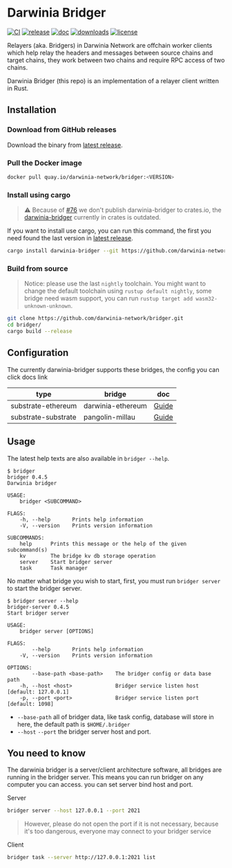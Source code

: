 # Darwinia Bridger

[![CI](https://github.com/darwinia-network/bridger/workflows/CI/badge.svg)](https://github.com/darwinia-network/bridger/actions)
[![release](https://img.shields.io/github/v/release/darwinia-network/bridger)](https://github.com/darwinia-network/bridger/releases/latest)
[![doc](https://img.shields.io/badge/current-docs-brightgreen.svg)](https://github.com/darwinia-network/bridger/)
[![downloads](https://img.shields.io/crates/d/darwinia-bridger.svg)](https://github.com/darwinia-network/bridger/releases/)
[![license](https://img.shields.io/github/license/darwinia-network/bridger)](https://choosealicense.com/licenses/gpl/)

Relayers (aka. Bridgers) in Darwinia Network are offchain worker clients which help relay the headers and messages between source chains and target chains, they work between two chains and require RPC access of two chains.

Darwinia Bridger (this repo) is an implementation of a relayer client written in Rust.

## Installation

### Download from GitHub releases

Download the binary from [latest release](https://github.com/darwinia-network/bridger/releases/latest).

### Pull the Docker image

```bash
docker pull quay.io/darwinia-network/bridger:<VERSION>
```

### Install using cargo

> ⚠️ Because of [#76](https://github.com/darwinia-network/bridger/issues/76) we don't publish darwinia-bridger to crates.io, the [darwinia-bridger](https://crates.io/crates/darwinia-bridger) currently in crates is outdated.

If you want to install use cargo, you can run this command, the first you need found the last version in [latest release](https://github.com/darwinia-network/bridger/releases/latest).

```bash
cargo install darwinia-bridger --git https://github.com/darwinia-network/bridger --tag <VERSION>
```

### Build from source

> Notice: please use the last `nightly` toolchain. You might want to change the default toolchain using `rustup default nightly`, some bridge need wasm support, you can run `rustup target add wasm32-unknown-unknown`.

```bash
git clone https://github.com/darwinia-network/bridger.git
cd bridger/
cargo build --release
```

## Configuration

The currently darwinia-bridger supports these bridges, the config you can click docs link

| type                | bridge            | doc                                                  |
| ------------------- | ----------------- | ---------------------------------------------------- |
| substrate-ethereum  | darwinia-ethereum | [Guide](./task/task-darwinia-ethereum/docs/Guide.md) |
| substrate-substrate | pangolin-millau   | [Guide](./task/task-pangolin-millau/docs/Guide.md)   |

## Usage

The latest help texts are also available in `bridger --help`.

```
$ bridger
bridger 0.4.5
Darwinia bridger

USAGE:
    bridger <SUBCOMMAND>

FLAGS:
    -h, --help       Prints help information
    -V, --version    Prints version information

SUBCOMMANDS:
    help      Prints this message or the help of the given subcommand(s)
    kv        The bridge kv db storage operation
    server    Start bridger server
    task      Task manager
```

No matter what bridge you wish to start, first, you must run `bridger server` to start the bridger server.

```text
$ bridger server --help
bridger-server 0.4.5
Start bridger server

USAGE:
    bridger server [OPTIONS]

FLAGS:
        --help       Prints help information
    -V, --version    Prints version information

OPTIONS:
        --base-path <base-path>    The bridger config or data base path
    -h, --host <host>              Bridger service listen host [default: 127.0.0.1]
    -p, --port <port>              Bridger service listen port [default: 1098]
```

- `--base-path` all of bridger data, like task config, database will store in here, the default path is `$HOME/.bridger`
- `--host` `--port` the bridger server host and port.

## You need to know

The darwinia bridger is a server/client architecture software, all bridges are running in the bridger server.
This means you can run bridger on any computer you can access. you can set server bind host and port.

Server

```bash
bridger server --host 127.0.0.1 --port 2021
```

> However, please do not open the port if it is not necessary, because it's too dangerous, everyone may connect to your bridger service

Client

```bash
bridger task --server http://127.0.0.1:2021 list
```
